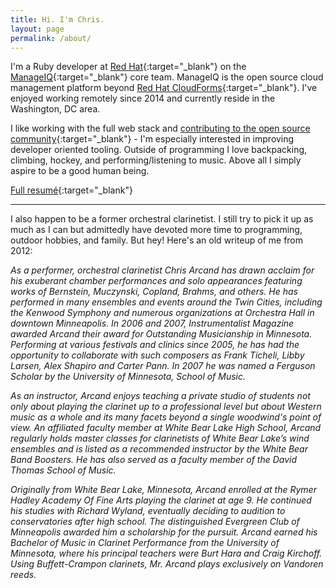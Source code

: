 ```yaml
---
title: Hi. I'm Chris.
layout: page
permalink: /about/
---
```


I'm a Ruby developer at [Red Hat][1]{:target="_blank"} on the [ManageIQ][2]{:target="_blank"} core team. ManageIQ
is the open source cloud management platform beyond [Red Hat CloudForms][3]{:target="_blank"}.
I've enjoyed working remotely since 2014 and currently reside in the
Washington, DC area.

I like working with the full web stack and [contributing to the open source
community][5]{:target="_blank"} - I'm especially interested in improving developer oriented tooling.
Outside of programming I love backpacking, climbing, hockey, and
performing/listening to music. Above all I simply aspire to be a good human
being.

[Full resumé][6]{:target="_blank"}

<hr class="post-list__divider">

I also happen to be a former orchestral clarinetist. I still try to pick it up
as much as I can but admittedly have devoted more time to programming, outdoor
hobbies, and family. But hey! Here's an old writeup of me from 2012:

<p style="font-style: italic;">
As a performer, orchestral clarinetist Chris Arcand has drawn acclaim for his exuberant chamber performances and solo
appearances featuring works of Bernstein, Muczynski, Copland, Brahms, and others. He has performed in many ensembles and
events around the Twin Cities, including the Kenwood Symphony and numerous organizations at Orchestra Hall in downtown
Minneapolis. In 2006 and 2007, Instrumentalist Magazine awarded Arcand their award for Outstanding Musicianship in
Minnesota. Performing at various festivals and clinics since 2005, he has had the opportunity to collaborate with such
composers as Frank Ticheli, Libby Larsen, Alex Shapiro and Carter Pann. In 2007 he was named a Ferguson Scholar by the
University of Minnesota, School of Music.
</p>

<p style="font-style: italic;">
As an instructor, Arcand enjoys teaching a private studio of students not only about playing the clarinet up to a
professional level but about Western music as a whole and its many facets beyond a single woodwind's point of view. An
affiliated faculty member at White Bear Lake High School, Arcand regularly holds master classes for clarinetists of
White Bear Lake’s wind ensembles and is listed as a recommended instructor by the White Bear Band Boosters. He has also
served as a faculty member of the David Thomas School of Music.
</p>

<p style="font-style: italic;">
Originally from White Bear Lake, Minnesota, Arcand enrolled at the Rymer Hadley Academy Of Fine Arts playing the
clarinet at age 9. He continued his studies with Richard Wyland, eventually deciding to audition to conservatories after
high school. The distinguished Evergreen Club of Minneapolis awarded him a scholarship for the pursuit. Arcand earned
his Bachelor of Music in Clarinet Performance from the University of Minnesota, where his principal teachers were Burt
Hara and Craig Kirchoff. Using Buffett-Crampon clarinets, Mr. Arcand plays exclusively on Vandoren reeds.
</p>

[1]: http://www.redhat.com
[2]: http://manageiq.org
[3]: https://www.redhat.com/en/technologies/cloud-computing/cloudforms
[4]: http://manageiq.org/community/team/
[5]: https://github.com/chrisarcand
[6]: https://chrisarcand.com/CPA_resume.pdf
